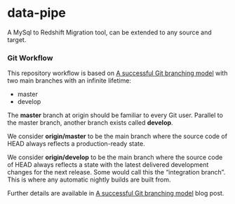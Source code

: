 # data-pipe
A MySql to Redshift Migration tool, can be extended to any source and target.

### Git Workflow
This repository workflow is based on [A successful Git branching model](http://nvie.com/posts/a-successful-git-branching-model/) with two main branches with an infinite lifetime:

* master
* develop

The **master** branch at origin should be familiar to every Git user. Parallel to the master branch, another branch exists called **develop**.

We consider **origin/master** to be the main branch where the source code of HEAD always reflects a production-ready state.

We consider **origin/develop** to be the main branch where the source code of HEAD always reflects a state with the latest delivered development changes for the next release. Some would call this the “integration branch”. This is where any automatic nightly builds are built from.

Further details are available in [A successful Git branching model](http://nvie.com/posts/a-successful-git-branching-model/) blog post.
